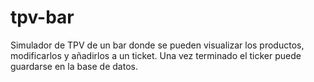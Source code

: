 # tpv-bar
Simulador de TPV de un bar donde se pueden visualizar los productos, modificarlos y añadirlos a un ticket. Una vez terminado el ticker puede guardarse en la base de datos.
